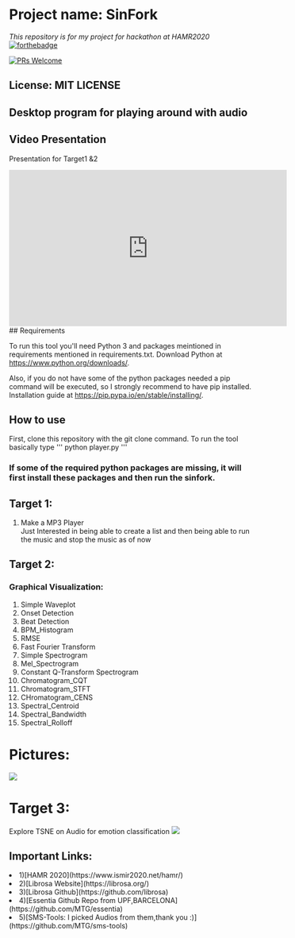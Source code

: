 # Project name: SinFork
<i>This repository is for my project for hackathon at HAMR2020</i>
<br>
[![forthebadge](https://forthebadge.com/images/badges/made-with-python.svg)](https://forthebadge.com)

[![PRs Welcome](https://img.shields.io/badge/PRs-welcome-brightgreen.svg?style=shields)](http://makeapullrequest.com)
## License: MIT LICENSE
## Desktop program for playing around with audio

## Video Presentation
Presentation for Target1 &2
<iframe width="560" height="315" src="https://www.youtube.com/embed/isuapsf1ucM" frameborder="0" allow="accelerometer; autoplay; clipboard-write; encrypted-media; gyroscope; picture-in-picture" allowfullscreen></iframe>
## Requirements

To run this tool you'll need Python 3 and packages meintioned in requirements mentioned in requirements.txt. Download Python at https://www.python.org/downloads/.

Also, if you do not have some of the python packages needed a pip command will be executed, so I strongly recommend to have pip installed. Installation guide at https://pip.pypa.io/en/stable/installing/.
## How to use
First, clone this repository with the git clone command.
To run the tool basically type
'''
python player.py
'''
### If some of the required python packages are missing, it will first install these packages and then run the sinfork.

## Target 1:
<ol>
<li>Make a MP3 Player</li>
  Just Interested in being able to create a list and then being able to run the music and stop the music as of now
</ol>

## Target 2:

### Graphical Visualization:
<ol>
  <li>Simple Waveplot</li>
  <li>Onset Detection</li>
  <li>Beat Detection</li>
  <li>BPM_Histogram</li>
  <li>RMSE</li>
  <li>Fast Fourier Transform</li>
  <li>Simple Spectrogram</li>
  <li>Mel_Spectrogram</li>
  <li>Constant Q-Transform Spectrogram</li>
  <li>Chromatogram_CQT</li>
  <li>Chromatogram_STFT</li>
  <li> CHromatogram_CENS</li>
  <li>Spectral_Centroid</li>
  <li>Spectral_Bandwidth</li>
  <li>Spectral_Rolloff</li>
 </ol>
 
# Pictures:
 ![](https://i.imgur.com/A6gGLDN.png)
# Target 3:
Explore TSNE on Audio for emotion classification
![](https://i.imgur.com/geg11jG.png)

## Important Links:
<li>1)[HAMR 2020](https://www.ismir2020.net/hamr/)</li>
<li>2)[Librosa Website](https://librosa.org/)</li>
<li>3)[Librosa Github](https://github.com/librosa)</li>
<li>4)[Essentia Github Repo from UPF,BARCELONA](https://github.com/MTG/essentia)</li>
<li>5)[SMS-Tools: I picked Audios from them,thank you :)](https://github.com/MTG/sms-tools)</li>
